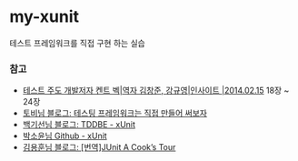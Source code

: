 # my-xunit

테스트 프레임워크를 직접 구현 하는 실습



### 참고

- [테스트 주도 개발저자 켄트 벡|역자 김창준, 강규영|인사이트 |2014.02.15](http://book.naver.com/bookdb/book_detail.nhn?bid=7443642) 18장 ~ 24장
- [토비님 블로그: 테스팅 프레임워크는 직접 만들어 써보자](http://toby.epril.com/?p=424)
- [백기선님 블로그:  TDDBE - xUnit](http://whiteship.tistory.com/1866)
- [박소윤님 Github - xUnit](https://github.com/skyhills13/xUnit/)
- [김용훈님 블로그: [번역]JUnit A Cook’s Tour](https://bluepoet.me/2016/12/03/번역junit-a-cooks-tour/)